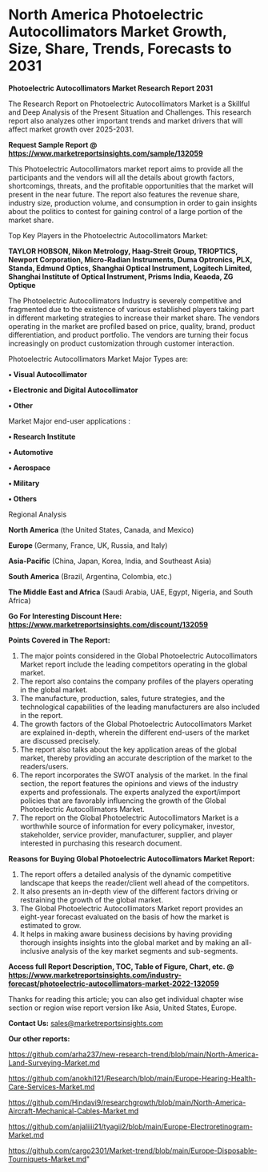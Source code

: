 # North America Photoelectric Autocollimators Market Growth, Size, Share, Trends, Forecasts to 2031

<strong>Photoelectric Autocollimators Market Research Report 2031</strong>

The Research Report on Photoelectric Autocollimators Market is a Skillful and Deep Analysis of the Present Situation and Challenges. This research report also analyzes other important trends and market drivers that will affect market growth over 2025-2031.

<strong>Request Sample Report @ <a href=https://www.marketreportsinsights.com/sample/132059>https://www.marketreportsinsights.com/sample/132059</a></strong>

This Photoelectric Autocollimators market report aims to provide all the participants and the vendors will all the details about growth factors, shortcomings, threats, and the profitable opportunities that the market will present in the near future. The report also features the revenue share, industry size, production volume, and consumption in order to gain insights about the politics to contest for gaining control of a large portion of the market share.

Top Key Players in the Photoelectric Autocollimators Market:

<strong>TAYLOR HOBSON, Nikon Metrology, Haag-Streit Group, TRIOPTICS, Newport Corporation, Micro-Radian Instruments, Duma Optronics, PLX, Standa, Edmund Optics, Shanghai Optical Instrument, Logitech Limited, Shanghai Institute of Optical Instrument, Prisms India, Keaoda, ZG Optique</strong>

The Photoelectric Autocollimators Industry is severely competitive and fragmented due to the existence of various established players taking part in different marketing strategies to increase their market share. The vendors operating in the market are profiled based on price, quality, brand, product differentiation, and product portfolio. The vendors are turning their focus increasingly on product customization through customer interaction.

Photoelectric Autocollimators Market Major Types are:

<strong>• Visual Autocollimator

• Electronic and Digital Autocollimator

• Other</strong>

Market Major end-user applications :

<strong>• Research Institute

• Automotive

• Aerospace

• Military

• Others</strong>

Regional Analysis

</u><strong><b>North America</b></strong> (the United States, Canada, and Mexico)

<strong><b>Europe </b></strong>(Germany, France, UK, Russia, and Italy)

<strong><b>Asia-Pacific</b></strong> (China, Japan, Korea, India, and Southeast Asia)

<strong><b>South America</b></strong> (Brazil, Argentina, Colombia, etc.)

<strong><b>The Middle East and Africa</b></strong> (Saudi Arabia, UAE, Egypt, Nigeria, and South Africa)

<strong>Go For Interesting Discount Here: <a href=https://www.marketreportsinsights.com/discount/132059>https://www.marketreportsinsights.com/discount/132059</a></strong>

<strong>Points Covered in The Report:</strong>
<ol>
  <li>The major points considered in the Global Photoelectric Autocollimators Market report include the leading competitors operating in the global market.</li>
  <li>The report also contains the company profiles of the players operating in the global market.</li>
  <li>The manufacture, production, sales, future strategies, and the technological capabilities of the leading manufacturers are also included in the report.</li>
  <li>The growth factors of the Global Photoelectric Autocollimators Market are explained in-depth, wherein the different end-users of the market are discussed precisely.</li>
  <li>The report also talks about the key application areas of the global market, thereby providing an accurate description of the market to the readers/users.</li>
  <li>The report incorporates the SWOT analysis of the market. In the final section, the report features the opinions and views of the industry experts and professionals. The experts analyzed the export/import policies that are favorably influencing the growth of the Global Photoelectric Autocollimators Market.</li>
  <li>The report on the Global Photoelectric Autocollimators Market is a worthwhile source of information for every policymaker, investor, stakeholder, service provider, manufacturer, supplier, and player interested in purchasing this research document.</li>
</ol>
<strong>Reasons for Buying Global Photoelectric Autocollimators Market Report:</strong>

<ol>
  <li>The report offers a detailed analysis of the dynamic competitive landscape that keeps the reader/client well ahead of the competitors.</li>
  <li>It also presents an in-depth view of the different factors driving or restraining the growth of the global market.</li>
  <li>The Global Photoelectric Autocollimators Market report provides an eight-year forecast evaluated on the basis of how the market is estimated to grow.</li>
  <li>It helps in making aware business decisions by having providing thorough insights insights into the global market and by making an all-inclusive analysis of the key market segments and sub-segments.</li>
</ol>
<strong>Access full Report Description, TOC, Table of Figure, Chart, etc. @ <a href=https://www.marketreportsinsights.com/industry-forecast/photoelectric-autocollimators-market-2022-132059>https://www.marketreportsinsights.com/industry-forecast/photoelectric-autocollimators-market-2022-132059</a></strong>


Thanks for reading this article; you can also get individual chapter wise section or region wise report version like Asia, United States, Europe.

<strong>Contact Us:</strong>
sales@marketreportsinsights.com

<strong>Our other reports:</strong>

<a href=https://github.com/arha237/new-research-trend/blob/main/North-America-Land-Surveying-Market.md>https://github.com/arha237/new-research-trend/blob/main/North-America-Land-Surveying-Market.md</a>

<a href=https://github.com/anokhi121/Research/blob/main/Europe-Hearing-Health-Care-Services-Market.md>https://github.com/anokhi121/Research/blob/main/Europe-Hearing-Health-Care-Services-Market.md</a>

<a href=https://github.com/Hindavi9/researchgrowth/blob/main/North-America-Aircraft-Mechanical-Cables-Market.md>https://github.com/Hindavi9/researchgrowth/blob/main/North-America-Aircraft-Mechanical-Cables-Market.md</a>

<a href=https://github.com/anjaliiii21/tyagii2/blob/main/Europe-Electroretinogram-Market.md>https://github.com/anjaliiii21/tyagii2/blob/main/Europe-Electroretinogram-Market.md</a>

<a href=https://github.com/cargo2301/Market-trend/blob/main/Europe-Disposable-Tourniquets-Market.md>https://github.com/cargo2301/Market-trend/blob/main/Europe-Disposable-Tourniquets-Market.md</a>"
